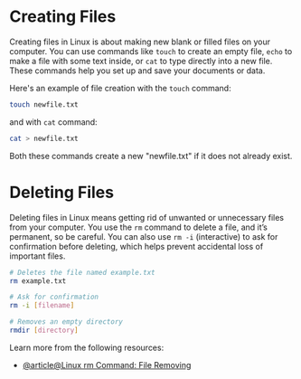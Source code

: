 # Creating Files

Creating files in Linux is about making new blank or filled files on your computer. You can use commands like `touch` to create an empty file, `echo` to make a file with some text inside, or `cat` to type directly into a new file. These commands help you set up and save your documents or data.

Here's an example of file creation with the `touch` command:

```bash
touch newfile.txt
```

and with `cat` command:

```bash
cat > newfile.txt
```

Both these commands create a new "newfile.txt" if it does not already exist.

# Deleting Files

Deleting files in Linux means getting rid of unwanted or unnecessary files from your computer. You use the `rm` command to delete a file, and it’s permanent, so be careful. You can also use `rm -i` (interactive) to ask for confirmation before deleting, which helps prevent accidental loss of important files.

```bash
# Deletes the file named example.txt
rm example.txt
```

```bash
# Ask for confirmation
rm -i [filename]
```

```bash
# Removes an empty directory
rmdir [directory] 
```

Learn more from the following resources:

- [@article@Linux rm Command: File Removing](https://labex.io/tutorials/linux-linux-rm-command-file-removing-209741)